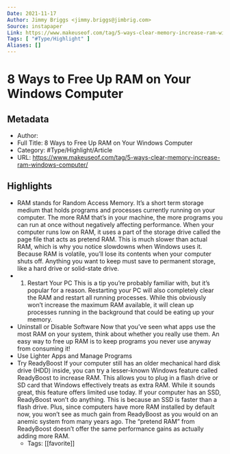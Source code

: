 ```yaml
---
Date: 2021-11-17
Author: Jimmy Briggs <jimmy.briggs@jimbrig.com>
Source: instapaper
Link: https://www.makeuseof.com/tag/5-ways-clear-memory-increase-ram-windows-computer/
Tags: [ "#Type/Highlight" ]
Aliases: []
---
```

# 8 Ways to Free Up RAM on Your Windows Computer

## Metadata
- Author: 
- Full Title: 8 Ways to Free Up RAM on Your Windows Computer
- Category: #Type/Highlight/Article
- URL: https://www.makeuseof.com/tag/5-ways-clear-memory-increase-ram-windows-computer/

## Highlights
- RAM stands for Random Access Memory. It’s a short term storage medium that holds programs and processes currently running on your computer.
  The more RAM that’s in your machine, the more programs you can run at once without negatively affecting performance. When your computer runs low on RAM, it uses a part of the storage drive called the page file that acts as pretend RAM. This is much slower than actual RAM, which is why you notice slowdowns when Windows uses it.
  Because RAM is volatile, you’ll lose its contents when your computer shuts off. Anything you want to keep must save to permanent storage, like a hard drive or solid-state drive.
- 1. Restart Your PC
  This is a tip you’re probably familiar with, but it’s popular for a reason.
  Restarting your PC will also completely clear the RAM and restart all running processes. While this obviously won’t increase the maximum RAM available, it will clean up processes running in the background that could be eating up your memory.
- Uninstall or Disable Software
  Now that you’ve seen what apps use the most RAM on your system, think about whether you really use them. An easy way to free up RAM is to keep programs you never use anyway from consuming it!
- Use Lighter Apps and Manage Programs
- Try ReadyBoost
  If your computer still has an older mechanical hard disk drive (HDD) inside, you can try a lesser-known Windows feature called ReadyBoost to increase RAM. This allows you to plug in a flash drive or SD card that Windows effectively treats as extra RAM.
  While it sounds great, this feature offers limited use today. If your computer has an SSD, ReadyBoost won’t do anything. This is because an SSD is faster than a flash drive.
  Plus, since computers have more RAM installed by default now, you won’t see as much gain from ReadyBoost as you would on an anemic system from many years ago. The “pretend RAM” from ReadyBoost doesn’t offer the same performance gains as actually adding more RAM.
    - Tags: [[favorite]] 
